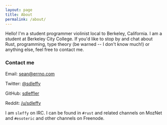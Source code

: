 ```yaml
---
layout: page
title: About
permalink: /about/
---
```


Hello! I'm a student programmer violinist local to Berkeley, California. I am a student at Berkeley City College. If you'd like to stop by and chat about Rust, programming, type theory (be warned -- I don't know much!) or anything else, feel free to contact me.

### Contact me

Email: [sean@errno.com](mailto:sean@errno.com)

Twitter: [@sdleffy](https://www.twitter.com/sdleffy)

GitHub: [sdleffler](https://github.com/sdleffler)

Reddit: [/u/sdleffy](https://www.reddit.com/u/sdleffy/)

I am `sleffy` on IRC. I can be found in `#rust` and related channels on MozNet and `#esoteric` and other channels on Freenode.

